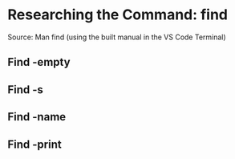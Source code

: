# Researching the Command: find
Source: Man find (using the built manual in the VS Code Terminal)

## Find -empty


## Find -s



## Find -name


## Find -print
